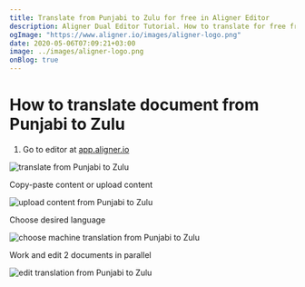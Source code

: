 ```yaml
---
title: Translate from Punjabi to Zulu for free in Aligner Editor
description: Aligner Dual Editor Tutorial. How to translate for free from Punjabi to Zulu. Aligner is multilingual document management platform. 
ogImage: "https://www.aligner.io/images/aligner-logo.png"
date: 2020-05-06T07:09:21+03:00
image: ../images/aligner-logo.png
onBlog: true
---
```


# How to translate document from Punjabi to Zulu

1. Go to editor at [app.aligner.io](https://app.aligner.io "Aligner App web page")

![translate from Punjabi to Zulu](../aligner-blank-editor.png "translate from Punjabi to Zulu")

Copy-paste content or upload content

![upload content from Punjabi to Zulu](../aligner-uploaded-document.png "upload content from Punjabi to Zulu")

Choose desired language

![choose machine translation from Punjabi to Zulu](../aligner-language-dropdown.png "choose machine translation from Punjabi to Zulu")

Work and edit 2 documents in parallel

![edit translation from Punjabi to Zulu](../aligner-double-sitded-editor.png "edit translation from Punjabi to Zulu")

